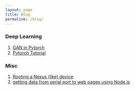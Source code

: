```yaml
---
layout: page
title: Blog
permalink: /blog/
---
```


### Deep Learning 
1. [GAN in Pytorch](https://github.com/suryatejadev/tutorials/blob/master/gan/GAN_pytorch.ipynb)
2. [Pytorch Tutorial](https://github.com/suryatejadev/tutorials/blob/master/pytorch/pytorch_tutorial.ipynb)

### Misc
1. [Rooting a Nexus (like) device](https://github.com/suryatejadev/tutorials/blob/master/misc/rooting.md)
2. [getting data from serial port to web pages using Node.js](https://github.com/suryatejadev/tutorials/blob/master/misc/serial_data_from_port.md)
  
